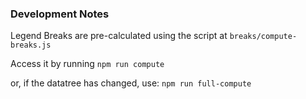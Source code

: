 


### Development Notes

Legend Breaks are pre-calculated using the script at ```breaks/compute-breaks.js```

Access it by running ```npm run compute```

or, if the datatree has changed, use: ```npm run full-compute```


